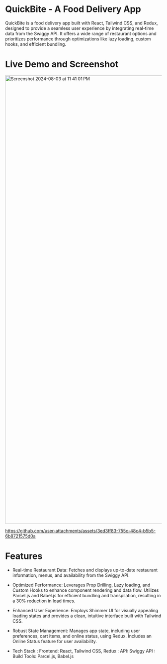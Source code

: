 
# QuickBite - A Food Delivery App
QuickBite is a food delivery app built with React, Tailwind CSS, and Redux, designed to provide a seamless user experience by integrating real-time data from the Swiggy API. It offers a wide range of restaurant options and prioritizes performance through optimizations like lazy loading, custom hooks, and efficient bundling.

# Live Demo and Screenshot
<img width="1440" alt="Screenshot 2024-08-03 at 11 41 01 PM" src="https://github.com/user-attachments/assets/54d18717-1455-4ac5-bf56-a5fc794a251f">

https://github.com/user-attachments/assets/3ed3ff83-755c-48c4-b5b5-6b8721575d0a




# Features
- Real-time Restaurant Data: Fetches and displays up-to-date restaurant information, menus, and availability from the Swiggy API.
- Optimized Performance: Leverages Prop Drilling, Lazy loading, and Custom Hooks to enhance component rendering and data flow. Utilizes Parcel.js and Babel.js for efficient bundling and transpilation, resulting in a 30% reduction in load times.
- Enhanced User Experience: Employs Shimmer UI for visually appealing loading states and provides a clean, intuitive interface built with Tailwind CSS.
- Robust State Management: Manages app state, including user preferences, cart items, and online status, using Redux. Includes an Online Status feature for user availability.

- Tech Stack
 : Frontend: React, Tailwind CSS, Redux
 : API: Swiggy API
 : Build Tools: Parcel.js, Babel.js
